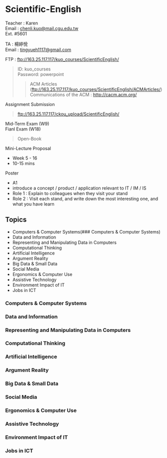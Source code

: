 # Scientific-English

Teacher : Karen  
Email : chenli.kuo@mail.cgu.edu.tw  
Ext. #5601

TA : 楊婷悅  
Email : tingyueh1117@gmail.com

FTP : ftp://163.25.117.117/kuo_courses/ScientificEnglish/
> ID: kuo_courses  
> Password: powerpoint
>> ACM Articles (ftp://163.25.117.117/kuo_courses/ScientificEnglish/ACMArticles/)  
>> Communications of the ACM : http://cacm.acm.org/

Assignment Submission
> ftp://163.25.117.117/ckou_upload/ScientificEnglish/

Mid-Term Exam (W9)  
Fianl Exam (W18)
> Open-Book

Mini-Lecture Proposal  
- Week 5 - 16
- 10-15 mins


Poster
- A1
- introduce a concept / product / application relevant to IT / IM / IS  
- Role 1 : Explain to colleagues when they visit your stand  
- Role 2 : Visit each stand, and write down the most interesting one, and what you have learn

## Topics
+ Computers & Computer Systems(### Computers & Computer Systems)
+ Data and Information
+ Representing and Manipulating Data in Computers
+ Computational Thinking
+ Artificial Intelligence
+ Argument Reality
+ Big Data & Small Data
+ Social Media
+ Ergonomics & Computer Use
+ Assistive Technology
+ Environment Impact of IT
+ Jobs in ICT

### Computers & Computer Systems
### Data and Information
### Representing and Manipulating Data in Computers
### Computational Thinking
### Artificial Intelligence
### Argument Reality
### Big Data & Small Data
### Social Media
### Ergonomics & Computer Use
### Assistive Technology
### Environment Impact of IT
### Jobs in ICT
